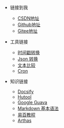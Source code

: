 <!-- _navbar.md -->

* 链接到我
  * [CSDN地址](https://blog.csdn.net/qq_37184877)
  * [Github地址](https://github.com/sanxiaoshitou)
  * [Gitee地址](https://gitee.com/hxl1123)

* 工具链接
  * [时间戳转换](https://tool.lu/timestamp/)
  * [Json 转换](https://www.sojson.com/)
  * [文本比较](https://tool.ip138.com/difference/)
  * [Cron](https://cron.qqe2.com/)
  
* 知识链接
  * [Docsify](https://docsify.js.org/#/)
  * [Hutool](https://hutool.cn/docs/#/)
  * [Google Guava](http://ifeve.com/google-guava/)
  * [Markdown 基本语法](https://markdown.com.cn/basic-syntax/)
  * [易百教程](https://www.yiibai.com/)
  * [Arthas](https://arthas.aliyun.com/)



